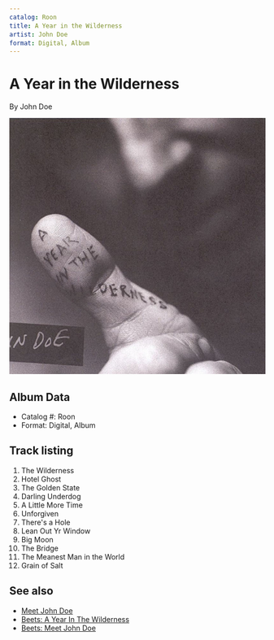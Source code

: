 ```yaml
---
catalog: Roon
title: A Year in the Wilderness
artist: John Doe
format: Digital, Album
---
```


# A Year in the Wilderness

By John Doe

![](../../assets/albumcovers/John_Doe-A_Year_in_the_Wilderness.png)

## Album Data

- Catalog #: Roon
- Format: Digital, Album


## Track listing


1. The Wilderness
2. Hotel Ghost
3. The Golden State
4. Darling Underdog
5. A Little More Time
6. Unforgiven
7. There's a Hole
8. Lean Out Yr Window
9. Big Moon
10. The Bridge
11. The Meanest Man in the World
12. Grain of Salt


## See also

- [Meet John Doe](Meet_John_Doe.md)
- [Beets: A Year In The Wilderness](../../Beets/John_Doe/A_Year_In_The_Wilderness.md)
- [Beets: Meet John Doe](../../Beets/John_Doe/Meet_John_Doe.md)
